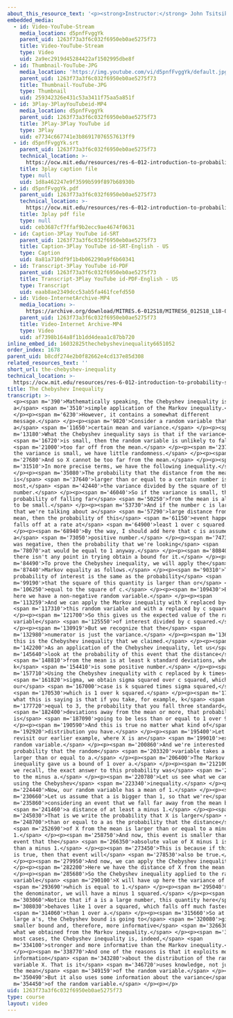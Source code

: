 ```yaml
---
about_this_resource_text: '<p><strong>Instructor:</strong> John Tsitsiklis</p>'
embedded_media:
  - id: Video-YouTube-Stream
    media_location: d5pnfFvggYk
    parent_uid: 1263f73a3f6c032f6950eb0ae5275f73
    title: Video-YouTube-Stream
    type: Video
    uid: 2a9ec2919d45284422af1502995dbe8f
  - id: Thumbnail-YouTube-JPG
    media_location: 'https://img.youtube.com/vi/d5pnfFvggYk/default.jpg'
    parent_uid: 1263f73a3f6c032f6950eb0ae5275f73
    title: Thumbnail-YouTube-JPG
    type: Thumbnail
    uid: 259342326e431c53a3411f75aa5a851f
  - id: 3Play-3PlayYouTubeid-MP4
    media_location: d5pnfFvggYk
    parent_uid: 1263f73a3f6c032f6950eb0ae5275f73
    title: 3Play-3Play YouTube id
    type: 3Play
    uid: e7734c667741e3b86917076557613ff9
  - id: d5pnfFvggYk.srt
    parent_uid: 1263f73a3f6c032f6950eb0ae5275f73
    technical_location: >-
      https://ocw.mit.edu/resources/res-6-012-introduction-to-probability-spring-2018/part-ii-inference-limit-theorems/the-chebyshev-inequality/d5pnfFvggYk.srt
    title: 3play caption file
    type: null
    uid: 1d8a462247e9f3599b599f897b68930b
  - id: d5pnfFvggYk.pdf
    parent_uid: 1263f73a3f6c032f6950eb0ae5275f73
    technical_location: >-
      https://ocw.mit.edu/resources/res-6-012-introduction-to-probability-spring-2018/part-ii-inference-limit-theorems/the-chebyshev-inequality/d5pnfFvggYk.pdf
    title: 3play pdf file
    type: null
    uid: ceb3687cf7ffaf9b2ecc9ae4674f0631
  - id: Caption-3Play YouTube id-SRT
    parent_uid: 1263f73a3f6c032f6950eb0ae5275f73
    title: Caption-3Play YouTube id-SRT-English - US
    type: Caption
    uid: 8a81a710df9f1b4b062290a9f6b60341
  - id: Transcript-3Play YouTube id-PDF
    parent_uid: 1263f73a3f6c032f6950eb0ae5275f73
    title: Transcript-3Play YouTube id-PDF-English - US
    type: Transcript
    uid: eaab8ae2349dcc53ab5fa461fcefd550
  - id: Video-InternetArchive-MP4
    media_location: >-
      https://archive.org/download/MITRES.6-012S18/MITRES6_012S18_L18-03_300k.mp4
    parent_uid: 1263f73a3f6c032f6950eb0ae5275f73
    title: Video-Internet Archive-MP4
    type: Video
    uid: af7398b164a8f1b1dd4deaa1c87bb720
inline_embed_id: 16032825thechebyshevinequality6651052
order_index: 1678
parent_uid: b8cdf274e2b0f82662e4cd137e85d308
related_resources_text: ''
short_url: the-chebyshev-inequality
technical_location: >-
  https://ocw.mit.edu/resources/res-6-012-introduction-to-probability-spring-2018/part-ii-inference-limit-theorems/the-chebyshev-inequality
title: The Chebyshev Inequality
transcript: >-
  <p><span m='390'>Mathematically speaking, the Chebyshev inequality is just
  a</span> <span m='3510'>simple application of the Markov inequality.</span>
  </p><p><span m='6230'>However, it contains a somewhat different
  message.</span> </p><p><span m='9820'>Consider a random variable that has
  a</span> <span m='11650'>certain mean and variance.</span> </p><p><span
  m='13180'>What the Chebyshev inequality says is that if the variance</span>
  <span m='16720'>is small, then the random variable is unlikely to fall</span>
  <span m='21000'>too far off from the mean.</span> </p><p><span m='23790'>If
  the variance is small, we have little randomness.</span> </p><p><span
  m='27680'>And so X cannot be too far from the mean.</span> </p><p><span
  m='31510'>In more precise terms, we have the following inequality.</span>
  </p><p><span m='35080'>The probability that the distance from the mean
  is</span> <span m='37640'>larger than or equal to a certain number is, at
  most,</span> <span m='42440'>the variance divided by the square of that
  number.</span> </p><p><span m='46040'>So if the variance is small, the
  probability of falling far</span> <span m='50250'>from the mean is also going
  to be small.</span> </p><p><span m='53730'>And if the number c is large, so
  that we're talking about a</span> <span m='57290'>large distance from the
  mean, then the probability of this</span> <span m='61150'>event happening
  falls off at a rate at</span> <span m='64900'>least 1 over c squared.</span>
  </p><p><span m='68940'>By the way, I should add here that c is assumed to be
  a</span> <span m='73050'>positive number.</span> </p><p><span m='74730'>If c
  was negative, then the probability that we're looking</span> <span
  m='78070'>at would be equal to 1 anyway.</span> </p><p><span m='80840'>And
  there isn't any point in trying obtain a bound for it.</span> </p><p><span
  m='84490'>To prove the Chebyshev inequality, we will apply the</span> <span
  m='87440'>Markov equality as follows.</span> </p><p><span m='90310'>The
  probability of interest is the same as the probability</span> <span
  m='99190'>that the square of this quantity is larger than or</span> <span
  m='106250'>equal to the square of c.</span> </p><p><span m='109430'>But now,
  here we have a non-negative random variable.</span> </p><p><span
  m='113259'>And we can apply the Markov inequality with X replaced by</span>
  <span m='117310'>this random variable and with a replaced by c squared.</span>
  </p><p><span m='121700'>So this gives us the expected value of the random
  variable</span> <span m='125550'>of interest divided by c squared.</span>
  </p><p><span m='130919'>But we recognize that the</span> <span
  m='132980'>numerator is just the variance.</span> </p><p><span m='136280'>And
  this is the Chebyshev inequality that we claimed.</span> </p><p><span
  m='142200'>As an application of the Chebyshev inequality, let us</span> <span
  m='145640'>look at the probability of this event that the distance</span>
  <span m='148810'>from the mean is at least k standard deviations, where
  k</span> <span m='154410'>is some positive number.</span> </p><p><span
  m='157710'>Using the Chebyshev inequality with c replaced by k times</span>
  <span m='161820'>sigma, we obtain sigma squared over c squared, which in
  our</span> <span m='167000'>case is k squared times sigma squared,</span>
  <span m='170530'>which is 1 over k squared.</span> </p><p><span m='173760'>So
  what this is saying is that if you take, for example, k</span> <span
  m='177720'>equal to 3, the probability that you fall three standard</span>
  <span m='182400'>deviations away from the mean or more, that probability
  is</span> <span m='187090'>going to be less than or equal to 1 over 9.</span>
  </p><p><span m='190590'>And this is true no matter what kind of</span> <span
  m='192920'>distribution you have.</span> </p><p><span m='195400'>Let us now
  revisit our earlier example, where X is an</span> <span m='199010'>exponential
  random variable.</span> </p><p><span m='200860'>And we're interested in the
  probability that the random</span> <span m='203320'>variable takes a value
  larger than or equal to a.</span> </p><p><span m='206400'>The Markov
  inequality gave us a bound of 1 over a.</span> </p><p><span m='212100'>And as
  we recall, the exact answer to this probability was</span> <span m='218700'>e
  to the minus a.</span> </p><p><span m='220780'>Let us see what we can get
  using the Chebyshev</span> <span m='223340'>inequality.</span> </p><p><span
  m='224440'>Now, our random variable has a mean of 1.</span> </p><p><span
  m='230660'>Let us assume that a is bigger than 1, so that we're</span> <span
  m='235860'>considering an event that we fall far away from the mean by</span>
  <span m='241460'>a distance of at least a minus 1.</span> </p><p><span
  m='245030'>That is we write the probability that X is larger</span> <span
  m='248700'>than or equal to a as the probability that the distance</span>
  <span m='252690'>of X from the mean is larger than or equal to a minus
  1.</span> </p><p><span m='258750'>And now, this event is smaller than the
  event that the</span> <span m='266350'>absolute value of X minus 1 is larger
  than a minus 1.</span> </p><p><span m='273450'>This is because if this event
  is true, then that event will</span> <span m='278530'>also be true.</span>
  </p><p><span m='279950'>And now, we can apply the Chebyshev inequality.</span>
  </p><p><span m='282200'>Here we have the distance of X from the mean.</span>
  </p><p><span m='285680'>So the Chebyshev inequality applied to the random
  variable</span> <span m='290100'>X will have up here the variance of X,</span>
  <span m='293690'>which is equal to 1.</span> </p><p><span m='295040'>And in
  the denominator, we will have a minus 1 squared.</span> </p><p><span
  m='303060'>Notice that if a is a large number, this quantity here</span> <span
  m='308030'>behaves like 1 over a squared, which falls off much faster</span>
  <span m='314060'>than 1 over a.</span> </p><p><span m='315660'>So at least for
  large a's, the Chebyshev bound is going to</span> <span m='320080'>give us a
  smaller bound and, therefore, more informative</span> <span m='326630'>than
  what we obtained from the Markov inequality.</span> </p><p><span m='330630'>In
  most cases, the Chebyshev inequality is, indeed,</span> <span
  m='334100'>stronger and more informative than the Markov inequality.</span>
  </p><p><span m='338770'>And one of the reasons is that it exploits more
  information</span> <span m='343280'>about the distribution of the random
  variable X. That is it</span> <span m='346720'>uses knowledge, not just about
  the mean</span> <span m='349159'>of the random variable.</span> </p><p><span
  m='350490'>But it also uses some information about the variance</span> <span
  m='354450'>of the random variable.</span> </p><p></p>
uid: 1263f73a3f6c032f6950eb0ae5275f73
type: course
layout: video
---
```

